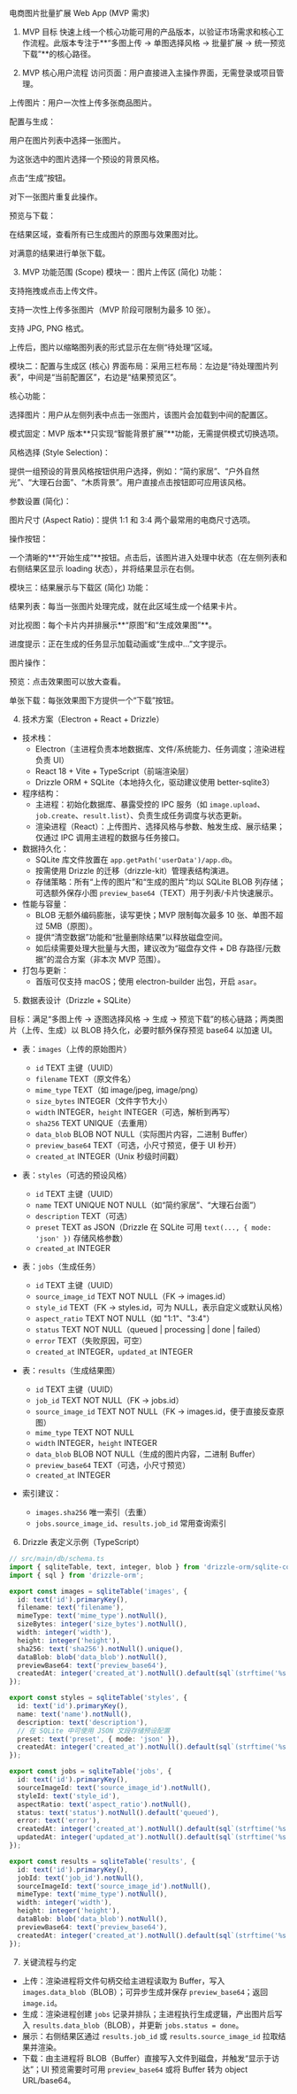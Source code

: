 电商图片批量扩展 Web App (MVP 需求)
1. MVP 目标
快速上线一个核心功能可用的产品版本，以验证市场需求和核心工作流程。此版本专注于**“多图上传 -> 单图选择风格 -> 批量扩展 -> 统一预览下载”**的核心路径。

2. MVP 核心用户流程
访问页面：用户直接进入主操作界面，无需登录或项目管理。

上传图片：用户一次性上传多张商品图片。

配置与生成：

用户在图片列表中选择一张图片。

为这张选中的图片选择一个预设的背景风格。

点击“生成”按钮。

对下一张图片重复此操作。

预览与下载：

在结果区域，查看所有已生成图片的原图与效果图对比。

对满意的结果进行单张下载。

3. MVP 功能范围 (Scope)
模块一：图片上传区 (简化)
功能：

支持拖拽或点击上传文件。

支持一次性上传多张图片（MVP 阶段可限制为最多 10 张）。

支持 JPG, PNG 格式。

上传后，图片以缩略图列表的形式显示在左侧“待处理”区域。

模块二：配置与生成区 (核心)
界面布局：采用三栏布局：左边是“待处理图片列表”，中间是“当前配置区”，右边是“结果预览区”。

核心功能：

选择图片：用户从左侧列表中点击一张图片，该图片会加载到中间的配置区。

模式固定：MVP 版本**只实现“智能背景扩展”**功能，无需提供模式切换选项。

风格选择 (Style Selection)：

提供一组预设的背景风格按钮供用户选择，例如：“简约家居”、“户外自然光”、“大理石台面”、“木质背景”。用户直接点击按钮即可应用该风格。

参数设置 (简化)：

图片尺寸 (Aspect Ratio)：提供 1:1 和 3:4 两个最常用的电商尺寸选项。

操作按钮：

一个清晰的**“开始生成”**按钮。点击后，该图片进入处理中状态（在左侧列表和右侧结果区显示 loading 状态），并将结果显示在右侧。

模块三：结果展示与下载区 (简化)
功能：

结果列表：每当一张图片处理完成，就在此区域生成一个结果卡片。

对比视图：每个卡片内并排展示**“原图”和“生成效果图”**。

进度提示：正在生成的任务显示加载动画或“生成中...”文字提示。

图片操作：

预览：点击效果图可以放大查看。

单张下载：每张效果图下方提供一个“下载”按钮。

4. 技术方案（Electron + React + Drizzle）

- 技术栈：
  - Electron（主进程负责本地数据库、文件/系统能力、任务调度；渲染进程负责 UI）
  - React 18 + Vite + TypeScript（前端渲染层）
  - Drizzle ORM + SQLite（本地持久化，驱动建议使用 better-sqlite3）
- 程序结构：
  - 主进程：初始化数据库、暴露受控的 IPC 服务（如 `image.upload`、`job.create`、`result.list`）、负责生成任务调度与状态更新。
  - 渲染进程（React）：上传图片、选择风格与参数、触发生成、展示结果；仅通过 IPC 调用主进程的数据与任务接口。
- 数据持久化：
  - SQLite 库文件放置在 `app.getPath('userData')/app.db`。
  - 按需使用 Drizzle 的迁移（drizzle-kit）管理表结构演进。
  - 存储策略：所有“上传的图片”和“生成的图片”均以 SQLite BLOB 列存储；可选额外保存小图 `preview_base64`（TEXT）用于列表/卡片快速展示。
- 性能与容量：
  - BLOB 无额外编码膨胀，读写更快；MVP 限制每次最多 10 张、单图不超过 5MB（原图）。
  - 提供“清空数据”功能和“批量删除结果”以释放磁盘空间。
  - 如后续需要处理大批量与大图，建议改为“磁盘存文件 + DB 存路径/元数据”的混合方案（非本次 MVP 范围）。
- 打包与更新：
  - 首版可仅支持 macOS；使用 electron-builder 出包，开启 `asar`。

5. 数据表设计（Drizzle + SQLite）

目标：满足“多图上传 -> 逐图选择风格 -> 生成 -> 预览下载”的核心链路；两类图片（上传、生成）以 BLOB 持久化，必要时额外保存预览 base64 以加速 UI。

- 表：`images`（上传的原始图片）
  - `id` TEXT 主键（UUID）
  - `filename` TEXT（原文件名）
  - `mime_type` TEXT（如 image/jpeg, image/png）
  - `size_bytes` INTEGER（文件字节大小）
  - `width` INTEGER，`height` INTEGER（可选，解析到再写）
  - `sha256` TEXT UNIQUE（去重用）
  - `data_blob` BLOB NOT NULL（实际图片内容，二进制 Buffer）
  - `preview_base64` TEXT（可选，小尺寸预览，便于 UI 秒开）
  - `created_at` INTEGER（Unix 秒级时间戳）

- 表：`styles`（可选的预设风格）
  - `id` TEXT 主键（UUID）
  - `name` TEXT UNIQUE NOT NULL（如“简约家居”、“大理石台面”）
  - `description` TEXT（可选）
  - `preset` TEXT as JSON（Drizzle 在 SQLite 可用 `text(..., { mode: 'json' })` 存储风格参数）
  - `created_at` INTEGER

- 表：`jobs`（生成任务）
  - `id` TEXT 主键（UUID）
  - `source_image_id` TEXT NOT NULL（FK -> images.id）
  - `style_id` TEXT（FK -> styles.id，可为 NULL，表示自定义或默认风格）
  - `aspect_ratio` TEXT NOT NULL（如 "1:1"、"3:4"）
  - `status` TEXT NOT NULL（queued | processing | done | failed）
  - `error` TEXT（失败原因，可空）
  - `created_at` INTEGER，`updated_at` INTEGER

- 表：`results`（生成结果图）
  - `id` TEXT 主键（UUID）
  - `job_id` TEXT NOT NULL（FK -> jobs.id）
  - `source_image_id` TEXT NOT NULL（FK -> images.id，便于直接反查原图）
  - `mime_type` TEXT NOT NULL
  - `width` INTEGER，`height` INTEGER
  - `data_blob` BLOB NOT NULL（生成的图片内容，二进制 Buffer）
  - `preview_base64` TEXT（可选，小尺寸预览）
  - `created_at` INTEGER

- 索引建议：
  - `images.sha256` 唯一索引（去重）
  - `jobs.source_image_id`、`results.job_id` 常用查询索引

6. Drizzle 表定义示例（TypeScript）

```ts
// src/main/db/schema.ts
import { sqliteTable, text, integer, blob } from 'drizzle-orm/sqlite-core';
import { sql } from 'drizzle-orm';

export const images = sqliteTable('images', {
  id: text('id').primaryKey(),
  filename: text('filename'),
  mimeType: text('mime_type').notNull(),
  sizeBytes: integer('size_bytes').notNull(),
  width: integer('width'),
  height: integer('height'),
  sha256: text('sha256').notNull().unique(),
  dataBlob: blob('data_blob').notNull(),
  previewBase64: text('preview_base64'),
  createdAt: integer('created_at').notNull().default(sql`(strftime('%s','now'))`),
});

export const styles = sqliteTable('styles', {
  id: text('id').primaryKey(),
  name: text('name').notNull(),
  description: text('description'),
  // 在 SQLite 中可使用 JSON 文段存储预设配置
  preset: text('preset', { mode: 'json' }),
  createdAt: integer('created_at').notNull().default(sql`(strftime('%s','now'))`),
});

export const jobs = sqliteTable('jobs', {
  id: text('id').primaryKey(),
  sourceImageId: text('source_image_id').notNull(),
  styleId: text('style_id'),
  aspectRatio: text('aspect_ratio').notNull(),
  status: text('status').notNull().default('queued'),
  error: text('error'),
  createdAt: integer('created_at').notNull().default(sql`(strftime('%s','now'))`),
  updatedAt: integer('updated_at').notNull().default(sql`(strftime('%s','now'))`),
});

export const results = sqliteTable('results', {
  id: text('id').primaryKey(),
  jobId: text('job_id').notNull(),
  sourceImageId: text('source_image_id').notNull(),
  mimeType: text('mime_type').notNull(),
  width: integer('width'),
  height: integer('height'),
  dataBlob: blob('data_blob').notNull(),
  previewBase64: text('preview_base64'),
  createdAt: integer('created_at').notNull().default(sql`(strftime('%s','now'))`),
});
```

7. 关键流程与约定

- 上传：渲染进程将文件句柄交给主进程读取为 Buffer，写入 `images.data_blob`（BLOB）；可异步生成并保存 `preview_base64`；返回 `image.id`。
- 生成：渲染进程创建 `jobs` 记录并排队；主进程执行生成逻辑，产出图片后写入 `results.data_blob`（BLOB），并更新 `jobs.status = done`。
- 展示：右侧结果区通过 `results.job_id` 或 `results.source_image_id` 拉取结果并渲染。
- 下载：由主进程将 BLOB（Buffer）直接写入文件到磁盘，并触发“显示于访达”；UI 预览需要时可用 `preview_base64` 或将 Buffer 转为 object URL/base64。
